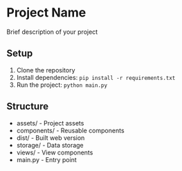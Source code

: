 # Project Name

Brief description of your project

## Setup
1. Clone the repository
2. Install dependencies: `pip install -r requirements.txt`
3. Run the project: `python main.py`

## Structure
- assets/ - Project assets
- components/ - Reusable components
- dist/ - Built web version
- storage/ - Data storage
- views/ - View components
- main.py - Entry point